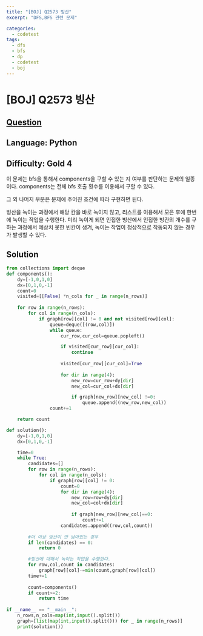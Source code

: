 ```yaml
---
title: "[BOJ] Q2573 빙산"
excerpt: "DFS,BFS 관련 문제"

categories:
  - codetest
tags:
  - dfs
  - bfs
  - dp
  - codetest
  - boj
---
```

# [BOJ] Q2573 빙산
## [Question](https://www.acmicpc.net/problem/2573)
## Language: Python
## Difficulty: Gold 4

이 문제는 bfs을 통해서 components을 구할 수 있는 지 여부를 판단하는 문제의 일종이다.
components는 전체 bfs 호출 횟수를 이용해서 구할 수 있다.

그 외 나머지 부분은 문제에 주어진 조건에 따라 구현하면 된다.

빙산을 녹이는 과정에서 해당 칸을 바로 녹이지 않고, 리스트를 이용해서 모은 후에 한번에 녹이는 작업을 수행한다. 미리 녹이게 되면 인접한 빙산에서 인접한 빙칸의 개수를 구하는 과정에서 예상치 못한 빈칸이 생겨, 녹이는 작업이 정상적으로 작동되지 않는 경우가 발생할 수 있다.

## Solution

```python
from collections import deque
def components():
    dy=[-1,0,1,0]
    dx=[0,1,0,-1]
    count=0
    visited=[[False] *n_cols for _ in range(n_rows)]
    
    for row in range(n_rows):
        for col in range(n_cols):
            if graph[row][col] != 0 and not visited[row][col]:
                queue=deque([(row,col)])
                while queue:
                    cur_row,cur_col=queue.popleft()

                    if visited[cur_row][cur_col]:
                        continue
                    
                    visited[cur_row][cur_col]=True
                
                    for dir in range(4):
                        new_row=cur_row+dy[dir]
                        new_col=cur_col+dx[dir]

                        if graph[new_row][new_col] !=0:
                            queue.append((new_row,new_col))
                count+=1

    return count

def solution():
    dy=[-1,0,1,0]
    dx=[0,1,0,-1]

    time=0
    while True:
        candidates=[]
        for row in range(n_rows):
            for col in range(n_cols):
                if graph[row][col] != 0:
                    count=0
                    for dir in range(4):
                        new_row=row+dy[dir]
                        new_col=col+dx[dir]
                        
                        if graph[new_row][new_col]==0:
                            count+=1
                    candidates.append((row,col,count))
        
        #더 이상 빙산이 안 남아있는 경우
        if len(candidates) == 0:
            return 0

        #빙산에 대해서 녹이는 작업을 수행한다.
        for row,col,count in candidates:
            graph[row][col]-=min(count,graph[row][col])
        time+=1
        
        count=components()
        if count>=2:
            return time
    
if __name__ == "__main__":
    n_rows,n_cols=map(int,input().split())
    graph=[list(map(int,input().split())) for _ in range(n_rows)]
    print(solution()) 
```